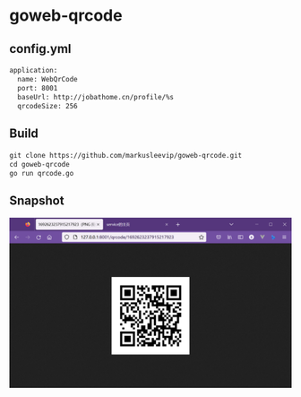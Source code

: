 # goweb-qrcode
## config.yml
```
application:
  name: WebQrCode
  port: 8001
  baseUrl: http://jobathome.cn/profile/%s
  qrcodeSize: 256   
```
## Build
```
git clone https://github.com/markusleevip/goweb-qrcode.git
cd goweb-qrcode
go run qrcode.go
```
## Snapshot
![demo](/doc/qrcode-demo.png)
